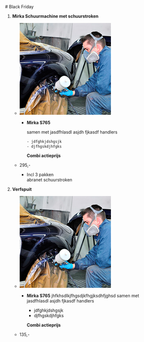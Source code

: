 <link href="https://proving.aliconnect.nl/css/sale.css" rel="stylesheet" />
# Black Friday

1. **Mirka Schuurmachine met schuurstroken**
    - ![Schuurmachine](/img/product/car-spray-paint.png)
        - **Mirka S765**

          samen met
          jasdfhlasdl asjdh fjkasdf handlers

              - jdfghkjdshgsjk
              - djfhgskdjhfgks

          **Combi actieprijs**

    - 295,-
        - Incl 3 pakken  
          abranet schuurstroken

1. **Verfspuit**
    - ![Schuurmachine](/img/product/car-spray-paint.png)
        - **Mirka S765** jhfkhsdlkjfhgsdjkfhgjksdhfjghsd samen met
          jasdfhlasdl asjdh fjkasdf handlers
          - jdfghkjdshgsjk
          - djfhgskdjhfgks

          **Combi actieprijs**
    - 135,-
